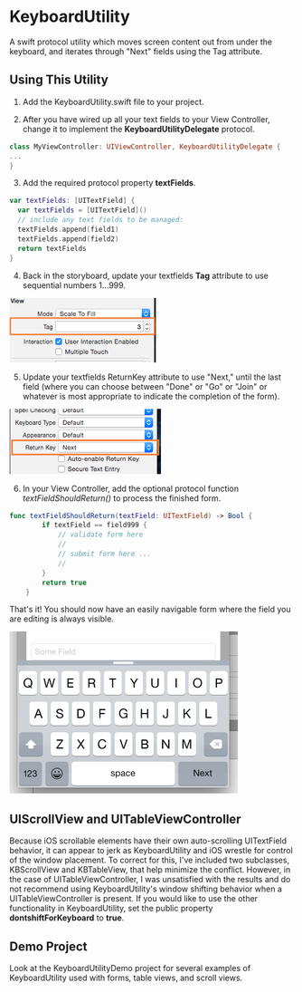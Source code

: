 # KeyboardUtility
A swift protocol utility which moves screen content out from under the keyboard, and iterates through "Next" fields using the Tag attribute.

## Using This Utility

1. Add the KeyboardUtility.swift file to your project.

2. After you have wired up all your text fields to your View Controller, change it to implement the **KeyboardUtilityDelegate** protocol.

```swift
class MyViewController: UIViewController, KeyboardUtilityDelegate {
...
}
```

3. Add the required protocol property **textFields**.

```swift    
var textFields: [UITextField] {
  var textFields = [UITextField]()
  // include any text fields to be managed:
  textFields.append(field1)
  textFields.append(field2)
  return textFields
}
```

4. Back in the storyboard, update your textfields **Tag** attribute to use sequential numbers 1...999.

![Example of Step 4 Tag field](/KeyboardUtilityDemo/KeyboardUtilityDemo/Images.xcassets/KeyboardUtility_Readme_Tag.imageset/KeyboardUtility_Readme_Tag.png?raw=true)

5. Update your textfields ReturnKey attribute to use "Next," until the last field (where you can choose between "Done" or "Go" or "Join" or whatever is most appropriate to indicate the completion of the form).

![Example of Step 5 ReturnKey field](/KeyboardUtilityDemo/KeyboardUtilityDemo/Images.xcassets/KeyboardUtility_Readme_ReturnKey.imageset/KeyboardUtility_Readme_ReturnKey.png?raw=true)

6. In your View Controller, add the optional protocol function *textFieldShouldReturn()* to process the finished form.

```swift    
func textFieldShouldReturn(textField: UITextField) -> Bool {
        if textField == field999 {
            // validate form here
            //
            // submit form here ...
            //
        }
        return true
    }
```

That's it! You should now have an easily navigable form where the field you are editing is always visible.

![Example Image](/KeyboardUtilityDemo/KeyboardUtilityDemo/Images.xcassets/KeyboardUtility_Readme_Example.imageset/KeyboardUtility_Readme_Example.png?raw=true)

## UIScrollView and UITableViewController
Because iOS scrollable elements have their own auto-scrolling UITextField behavior, it can appear to jerk as KeyboardUtility and iOS wrestle for control of the window placement. To correct for this, I've included two subclasses, KBScrollView and KBTableView, that help minimize the conflict. However, in the case of UITableViewController, I was unsatisfied with the results and do not recommend using KeyboardUtility's window shifting behavior when a UITableViewController is present. If you would like to use the other functionality in KeyboardUtility, set the public property **dontshiftForKeyboard** to **true**.

## Demo Project
Look at the KeyboardUtilityDemo project for several examples of KeyboardUtility used with forms, table views, and scroll views.
